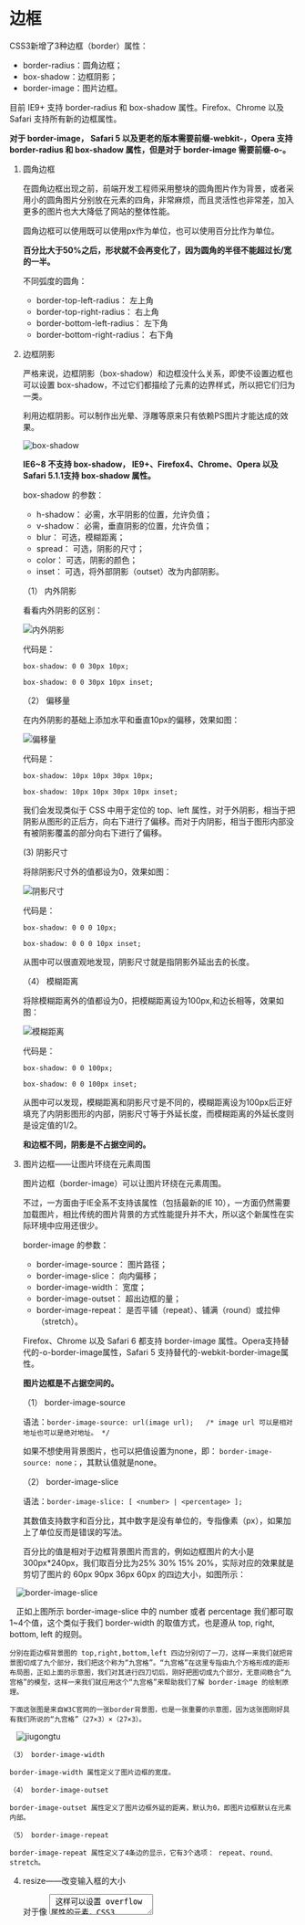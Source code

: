 # 边框

CSS3新增了3种边框（border）属性：

- border-radius：圆角边框；
- box-shadow：边框阴影；
- border-image：图片边框。

目前 IE9+ 支持 border-radius 和 box-shadow 属性。Firefox、Chrome 以及 Safari 支持所有新的边框属性。

**对于 border-image， Safari 5 以及更老的版本需要前缀-webkit-，Opera 支持 border-radius 和 box-shadow 属性，但是对于 border-image 需要前缀-o-。**

1. 圆角边框

    在圆角边框出现之前，前端开发工程师采用整块的圆角图片作为背景，或者采用小的圆角图片分别放在元素的四角，非常麻烦，而且灵活性也非常差，加入更多的图片也大大降低了网站的整体性能。

    圆角边框可以使用既可以使用px作为单位，也可以使用百分比作为单位。
    
    **百分比大于50%之后，形状就不会再变化了，因为圆角的半径不能超过长/宽的一半。**
    
    不同弧度的圆角：
    
    - border-top-left-radius： 左上角
    - border-top-right-radius： 右上角
    - border-bottom-left-radius： 左下角
    - border-bottom-right-radius： 右下角
    
2. 边框阴影

    严格来说，边框阴影（box-shadow）和边框没什么关系，即使不设置边框也可以设置 box-shadow，不过它们都描绘了元素的边界样式，所以把它们归为一类。
    
    利用边框阴影。可以制作出光晕、浮雕等原来只有依赖PS图片才能达成的效果。
    
    ![box-shadow](https://github.com/Artila/Collections/blob/master/CSS3/images/box-shadow.PNG)
    
    **IE6~8 不支持 box-shadow， IE9+、Firefox4、Chrome、Opera 以及 Safari 5.1.1支持 box-shadow 属性。**
    
    box-shadow 的参数：
    
    - h-shadow： 必需，水平阴影的位置，允许负值；
    - v-shadow： 必需，垂直阴影的位置，允许负值；
    - blur： 可选，模糊距离；
    - spread： 可选，阴影的尺寸；
    - color： 可选，阴影的颜色；
    - inset： 可选，将外部阴影（outset）改为内部阴影。
    
    （1） 内外阴影
    
    看看内外阴影的区别：
    
    ![内外阴影](https://github.com/Artila/Collections/blob/master/CSS3/images/inset%26outset.PNG)
    
    代码是：
    ```
    box-shadow: 0 0 30px 10px;
    
    box-shadow: 0 0 30px 10px inset;
    ```
    
    （2） 偏移量
    
    在内外阴影的基础上添加水平和垂直10px的偏移，效果如图：
    
    ![偏移量](https://github.com/Artila/Collections/blob/master/CSS3/images/h-shadow%26v-shadow.PNG)
    
    代码是：
    ```
    box-shadow: 10px 10px 30px 10px;
    
    box-shadow: 10px 10px 30px 10px inset;
    ```    
    
    我们会发现类似于 CSS 中用于定位的 top、left 属性，对于外阴影，相当于把阴影从图形的正后方，向右下进行了偏移。而对于内阴影，相当于图形内部没有被阴影覆盖的部分向右下进行了偏移。
    
    (3) 阴影尺寸
    
    将除阴影尺寸外的值都设为0，效果如图：
    
    ![阴影尺寸](https://github.com/Artila/Collections/blob/master/CSS3/images/spread.PNG)
 
     代码是：
    ```
    box-shadow: 0 0 0 10px;
    
    box-shadow: 0 0 0 10px inset;
    ```
    
    从图中可以很直观地发现，阴影尺寸就是指阴影外延出去的长度。
    
    （4） 模糊距离
    
    将除模糊距离外的值都设为0，把模糊距离设为100px,和边长相等，效果如图：
    
    ![模糊距离](https://github.com/Artila/Collections/blob/master/CSS3/images/blur.PNG)
    
     代码是：
    ```
    box-shadow: 0 0 100px;
    
    box-shadow: 0 0 100px inset;
    ```    
    
    从图中可以发现，模糊距离和阴影尺寸是不同的，模糊距离设为100px后正好填充了内阴影图形的内部，阴影尺寸等于外延长度，而模糊距离的外延长度则是设定值的1/2。
    
    **和边框不同，阴影是不占据空间的。**
    
3. 图片边框——让图片环绕在元素周围

    图片边框（border-image）可以让图片环绕在元素周围。
    
    不过，一方面由于IE全系不支持该属性（包括最新的IE 10），一方面仍然需要加载图片，相比传统的图片背景的方式性能提升并不大，所以这个新属性在实际环境中应用还很少。
    
    border-image 的参数：
    
    - border-image-source： 图片路径；
    - border-image-slice： 向内偏移；
    - border-image-width： 宽度；
    - border-image-outset： 超出边框的量；
    - border-image-repeat： 是否平铺（repeat）、铺满（round）或拉伸（stretch）。
    
    Firefox、Chrome 以及 Safari 6 都支持 border-image 属性。Opera支持替代的-o-border-image属性，Safari 5 支持替代的-webkit-border-image属性。
    
    **图片边框是不占据空间的。**
    
    （1） border-image-source
    
    语法：`border-image-source: url(image url);   /* image url 可以是相对地址也可以是绝对地址。 */`
    
    如果不想使用背景图片，也可以把值设置为none，即： `border-image-source: none；`，其默认值就是none。
    
    （2） border-image-slice
    
    语法：`border-image-slice: [ <number> | <percentage> ]; `
    
    其数值支持数字和百分比，其中数字是没有单位的，专指像素（px），如果加上了单位反而是错误的写法。
    
    百分比的值是相对于边框背景图片而言的，例如边框图片的大小是300px*240px，我们取百分比为25% 30% 15% 20%，实际对应的效果就是剪切了图片的 60px 90px 36px 60px 的四边大小，如图所示：
    
    ![border-image-slice](https://github.com/Artila/Collections/blob/master/CSS3/images/border-image-slice.jpg)
    
    
    正如上图所示 border-image-slice 中的 number 或者 percentage 我们都可取1~4个值，这个类似于我们 border-width 的取值方式，也是遵从 top, right, bottom, left 的规则。
    
    分别在距边框背景图的 top,right,bottom,left 四边分别切了一刀，这样一来我们就把背景图切成了九个部分，我们把这个称为“九宫格”。“九宫格”在这里专指由九个方格形成的距形布局图，正如上面的示意图，我们对其进行四刀切后，刚好把图切成九个部分，无意间稳合“九宫格”的模型，这样一来我们就应用这个“九宫格”来帮助我们了解 border-image 的绘制原理。
    
    下面这张图是来自W3C官网的一张border背景图，也是一张重要的示意图，因为这张图刚好具有我们所说的“九宫格”（27×3）×（27×3）。
    
    
    ![jiugongtu](https://github.com/Artila/Collections/blob/master/CSS3/images/border-image-jugongtu.png)
    
    
 
    （3） border-image-width
    
    border-image-width 属性定义了图片边框的宽度。
    
    （4） border-image-outset
    
    border-image-outset 属性定义了图片边框外延的距离，默认为0，即图片边框默认在元素内部。
    
    （5） border-image-repeat
    
    border-image-repeat 属性定义了4条边的显示，它有3个选项： repeat、round、stretch。
    
4. resize——改变输入框的大小

    对于像 <textarea> 这样可以设置 overflow 属性的元素，CSS3 提供了一个叫做 resize 的方法，让用户可以通过拖拽来改变框体的大小。
    
    resize 属性的参数：
    
    - none： 用户无法调整元素的尺寸；
    - both： 用户可调整元素的高度和宽度；
    - horizontal： 用户可调整元素的宽度；
    - vertical： 用户可调整元素的高度。
    
    **目前只有 webkit 核心浏览器才支持 resize 属性，并且只支持等比例调整。**
    
    resize 属性默认是打开的，如果想关闭 resize， 有两种方法可供选择。
    
    （1） 通过 resize 属性禁止对元素进行缩放：
    
    ``` textarea { resize: none; } ```
    
    （2） 限制文本框的最大以及最小宽、高：
    
    ```
    textarea {
        max-height: 100px;
        min-height: 100px;
        height: 100px;
        max-width: 200px;
        min-width: 200px;
        width: 200px;        
    }
    ```
    **此方法不能去掉右下角的可拖动样式。**
